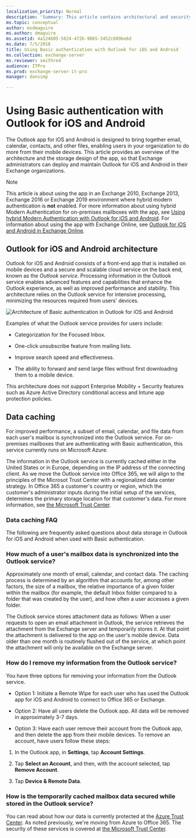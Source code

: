```yaml
---
localization_priority: Normal
description: 'Summary: This article contains architectural and security information for administrators about Outlook for iOS and Android in an Exchange Server 2016 or Exchange Server 2019 on-premises environment when the app uses Basic authentication.'
ms.topic: conceptual
author: msdmaguire
ms.author: dmaguire
ms.assetid: 4a124605-5824-472b-9865-3452c689be6d
ms.date: 7/5/2018
title: Using Basic authentication with Outlook for iOS and Android
ms.collection: exchange-server
ms.reviewer: smithre4
audience: ITPro
ms.prod: exchange-server-it-pro
manager: dansimp

---
```


# Using Basic authentication with Outlook for iOS and Android

The Outlook app for iOS and Android is designed to bring together email, calendar, contacts, and other files, enabling users in your organization to do more from their mobile devices. This article provides an overview of the architecture and the storage design of the app, so that Exchange administrators can deploy and maintain Outlook for iOS and Android in their Exchange organizations.

>[!NOTE]
> This article is about using the app in an Exchange 2010, Exchange 2013, Exchange 2016 or Exchange 2019 environment where hybrid modern authentication is **not** enabled. For more information about using hybrid Modern Authentication for on-premises mailboxes with the app, see [Using hybrid Modern Authentication with Outlook for iOS and Android](use-hybrid-modern-auth.md). For information about using the app with Exchange Online, see [Outlook for iOS and Android in Exchange Online](https://go.microsoft.com/fwlink/p/?linkid=845477).

## Outlook for iOS and Android architecture

Outlook for iOS and Android consists of a front-end app that is installed on mobile devices and a secure and scalable cloud service on the back end, known as the *Outlook service*. Processing information in the Outlook service enables advanced features and capabilities that enhance the Outlook experience, as well as improved performance and stability. This architecture relies on the Outlook service for intensive processing, minimizing the resources required from users' devices.

![Architecture of Basic authentication in Outlook for iOS and Android](../../media/08b57616-7479-4577-b5de-1fc48dd059a1.PNG)

Examples of what the Outlook service provides for users include:

- Categorization for the Focused Inbox.

- One-click unsubscribe feature from mailing lists.

- Improve search speed and effectiveness.

- The ability to forward and send large files without first downloading them to a mobile device.

This architecture does not support Enterprise Mobility + Security features such as Azure Active Directory conditional access and Intune app protection policies.

## Data caching

For improved performance, a subset of email, calendar, and file data from each user's mailbox is synchronized into the Outlook service. For on-premises mailboxes that are authenticating with Basic authentication, this service currently runs on Microsoft Azure.

The information in the Outlook service is currently cached either in the United States or in Europe, depending on the IP address of the connecting client. As we move the Outlook service into Office 365, we will align to the principles of the Microsot Trust Center with a regionalized data center strategy. In Office 365 a customer's country or region, which the customer's administrator inputs during the initial setup of the services, determines the primary storage location for that customer's data. For more information, see [the Microsoft Trust Center](https://microsoft.com/trustcenter).

### Data caching FAQ

The following are frequently asked questions about data storage in Outlook for iOS and Android when used with Basic authentication.

### How much of a user's mailbox data is synchronized into the Outlook service?

Approximately one month of email, calendar, and contact data. The caching process is determined by an algorithm that accounts for, among other factors, the size of a mailbox, the relative importance of a given folder within the mailbox (for example, the default Inbox folder compared to a folder that was created by the user), and how often a user accesses a given folder.

The Outlook service stores attachment data as follows: When a user requests to open an email attachment in Outlook, the service retrieves the attachment from the Exchange server and temporarily stores it. At that point the attachment is delivered to the app on the user's mobile device. Data older than one month is routinely flushed out of the service, at which point the attachment will only be available on the Exchange server.

### How do I remove my information from the Outlook service?

You have three options for removing your information from the Outlook service.

- Option 1: Initiate a Remote Wipe for each user who has used the Outlook app for iOS and Android to connect to Office 365 or Exchange.

- Option 2: Have all users delete the Outlook app. All data will be removed in approximately 3-7 days.

- Option 3: Have each user remove their account from the Outlook app, and then delete the app from their mobile devices. To remove an account, have users follow these steps:

1. In the Outlook app, in **Settings**, tap **Account Settings**.

2. Tap **Select an Account**, and then, with the account selected, tap **Remove Account**.

3. Tap **Device & Remote Data**.

### How is the temporarily cached mailbox data secured while stored in the Outlook service?

You can read about how our data is currently protected at the [Azure Trust Center](https://azure.microsoft.com/support/trust-center/). As noted previously, we're moving from Azure to Office 365. The security of these services is covered at [the Microsoft Trust Center](https://microsoft.com/trustcenter).
